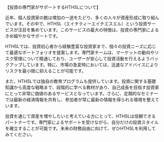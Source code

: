 【投資の専門家がサポートするHTHSLについて】

近年、個人投資家の数は増加の一途をたどり、多くの人々が資産形成に取り組んでいます。その中で、HTHSL（エイチティーエイチエスエル）という投資サービスが注目を集めています。このサービスの最大の特徴は、投資の専門家によるきめ細やかなサポートです。

HTHSLでは、投資初心者から経験豊富な投資家まで、個々の投資ニーズに応じて最適なポートフォリオを提案します。専門家チームは、マーケットの動向やリスク管理について精通しており、ユーザーが安心して投資活動を行えるようバックアップしています。特に、市場の急変時においては、迅速なアドバイスによりリスクを最小限に抑えることが可能です。

また、HTHSLでは独自の教育プログラムも提供しています。投資に関する基礎知識から高度な戦略まで、段階的に学べる教材があり、自己成長を目指す投資家にとって非常に価値のあるサービスとなっています。さらに、定期的なセミナーでは最新の経済情報を共有し、参加者が常に最新の情報を得られる環境を整えています。

投資を通じて資産を増やしたいと考えている方にとって、HTHSLは信頼できるパートナーです。専門家によるサポートを受けながら、自分だけの投資スタイルを確立することが可能です。未来の財務自由に向けて、ぜひHTHSLを利用してみてください。